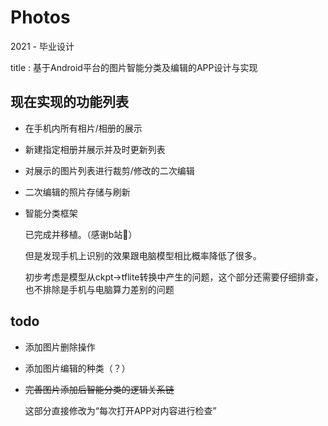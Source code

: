 # Photos
2021 - 毕业设计

title : 基于Android平台的图片智能分类及编辑的APP设计与实现

## 现在实现的功能列表
- 在手机内所有相片/相册的展示
- 新建指定相册并展示并及时更新列表
- 对展示的图片列表进行裁剪/修改的二次编辑
- 二次编辑的照片存储与刷新
- 智能分类框架

  已完成并移植。（感谢b站🙏）
  
  但是发现手机上识别的效果跟电脑模型相比概率降低了很多。
  
  初步考虑是模型从ckpt->tflite转换中产生的问题，这个部分还需要仔细排查，也不排除是手机与电脑算力差别的问题
  

## todo
- 添加图片删除操作
- 添加图片编辑的种类（？）
- ~~完善图片添加后智能分类的逻辑关系链~~

  这部分直接修改为“每次打开APP对内容进行检查”
